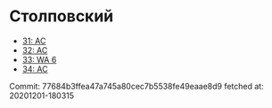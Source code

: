 # Столповский
- [31: AC](31.md)
- [32: AC](32.md)
- [33: WA 6](33.md)
- [34: AC](34.md)

Commit: 77684b3ffea47a745a80cec7b5538fe49eaae8d9
 fetched at: 20201201-180315
